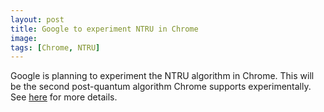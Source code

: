```yaml
---
layout: post
title: Google to experiment NTRU in Chrome
image:
tags: [Chrome, NTRU]
---
```


Google is planning to experiment the NTRU algorithm in Chrome. 
This will be the second post-quantum algorithm Chrome supports experimentally. 
See [here](https://www.imperialviolet.org/2018/12/12/cecpq2.html) for more details.
